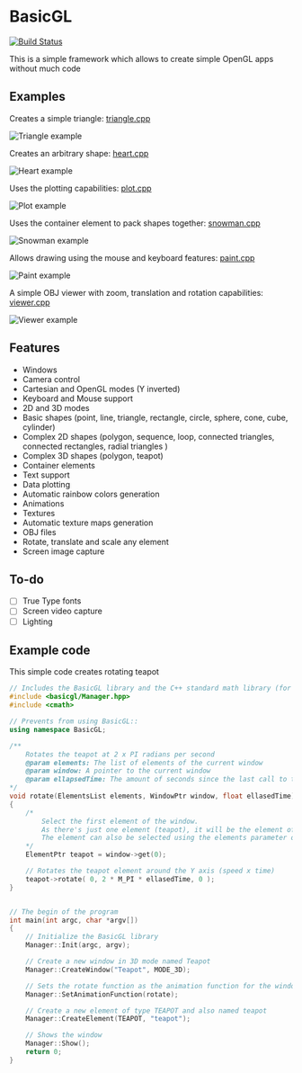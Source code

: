 # BasicGL
[![Build Status](https://travis-ci.com/AlexanderSilvaB/BasicGL.svg?branch=master)](https://travis-ci.com/AlexanderSilvaB/BasicGL)

This is a simple framework which allows to create simple OpenGL apps without much code 

## Examples
Creates a simple triangle: [triangle.cpp](src/examples/triangle.cpp)

![Triangle example](docs/images/triangle.PNG?raw=true "Triangle")

Creates an arbitrary shape: [heart.cpp](src/examples/heart.cpp)

![Heart example](docs/images/heart.PNG?raw=true "Heart")

Uses the plotting capabilities: [plot.cpp](src/examples/plot.cpp)

![Plot example](docs/images/plot.PNG?raw=true "Plot")

Uses the container element to pack shapes together: [snowman.cpp](src/examples/snowman.cpp)

![Snowman example](docs/images/snowman.PNG?raw=true "Snowman")

Allows drawing using the mouse and keyboard features: [paint.cpp](src/examples/paint.cpp)

![Paint example](docs/images/paint.PNG?raw=true "Paint")

A simple OBJ viewer with zoom, translation and rotation capabilities: [viewer.cpp](src/examples/viewer.cpp)

![Viewer example](docs/images/viewer.PNG?raw=true "Viewer")

## Features
* Windows
* Camera control
* Cartesian and OpenGL modes (Y inverted)
* Keyboard and Mouse support
* 2D and 3D modes
* Basic shapes (point, line, triangle, rectangle, circle, sphere, cone, cube, cylinder)
* Complex 2D shapes (polygon, sequence, loop, connected triangles, connected rectangles, radial triangles )
* Complex 3D shapes (polygon, teapot)
* Container elements
* Text support
* Data plotting
* Automatic rainbow colors generation
* Animations
* Textures
* Automatic texture maps generation
* OBJ files
* Rotate, translate and scale any element
* Screen image capture

## To-do
- [ ] True Type fonts
- [ ] Screen video capture
- [ ] Lighting

## Example code
This simple code creates rotating teapot
```cpp
// Includes the BasicGL library and the C++ standard math library (for M_PI)
#include <basicgl/Manager.hpp>
#include <cmath>

// Prevents from using BasicGL::
using namespace BasicGL;

/** 
    Rotates the teapot at 2 x PI radians per second
    @param elements: The list of elements of the current window
    @param window: A pointer to the current window
    @param ellapsedTime: The amount of seconds since the last call to this funcion 
*/
void rotate(ElementsList elements, WindowPtr window, float ellasedTime)
{
    /* 
        Select the first element of the window.
        As there's just one element (teapot), it will be the element of index = 0
        The element can also be selected using the elements parameter or the find function of the window
    */
    ElementPtr teapot = window->get(0);

    // Rotates the teapot element around the Y axis (speed x time)
    teapot->rotate( 0, 2 * M_PI * ellasedTime, 0 );
}


// The begin of the program
int main(int argc, char *argv[])
{
    // Initialize the BasicGL library
    Manager::Init(argc, argv);

    // Create a new window in 3D mode named Teapot
    Manager::CreateWindow("Teapot", MODE_3D);

    // Sets the rotate function as the animation function for the window
    Manager::SetAnimationFunction(rotate);

    // Create a new element of type TEAPOT and also named teapot
    Manager::CreateElement(TEAPOT, "teapot");

    // Shows the window
    Manager::Show();
    return 0;
}
```